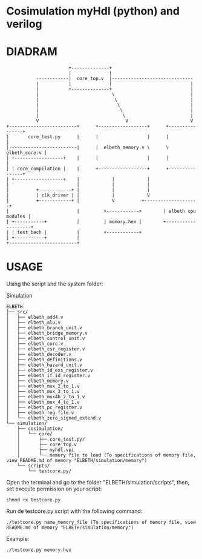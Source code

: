 # Cosimulation myHdl (python) and verilog

DIADRAM
=======


                           +--------------+ 
                           |              |
               ------------|  core_top.v  |------------------------------
               |           |              |                             |
               |           +--------------+                             |
               |                           \                            |
               |                            \                           |
               |                             \                          |
               |                              \                         |
               |                               \                        |
               V                                V                       V
    +-------------------------+      +------------------+      +----------------+
    |       core_test.py      |      |                  |      |                |
    |-------------------------|      |  elbeth_memory.v \      \  elbeth_core.v |
    | +------------------+    |      |                  |      |                |
    | | core_compilation |    |      +------------------+      +----------------+
    | +------------------+    |		       |			|
    |                         |		       |			|
    |          +------------+ |		       |			|
    |          | clk_driver | |		       |			V
    |          +------------+ |		       V	      +--------------------+	
    |                         |         +------------+	      | elbeth cpu modules |
    | +-----------+           |         | memory.hex |        +--------------------+
    | | test_bech |           |         +------------+
    | +-----------+           |
    +-------------------------+


USAGE
======

Using the script and the system folder:

Simulation
```
ELBETH
├── src/
│   ├── elbeth_add4.v
│   ├── elbeth_alu.v
│   ├── elbeth_branch_unit.v
│   ├── elbeth_bridge_memory.v
│   ├── elbeth_control_unit.v
│   ├── elbeth_core.v
│   ├── elbeth_csr_register.v
│   ├── elbeth_decoder.v
│   ├── elbeth_definitions.v
│   ├── elbeth_hazard_unit.v
│   ├── elbeth_id_exs_register.v
│   ├── elbeth_if_id_register.v
│   ├── elbeth_memory.v
│   ├── elbeth_mux_2_to_1.v
│   ├── elbeth_mux_3_to_1.v
│   ├── elbeth_mux4b_2_to_1.v
│   ├── elbeth_mux_4_to_1.v
│   ├── elbeth_pc_register.v
│   ├── elbeth_reg_file.v
│   └── elbeth_zero_signed_extend.v
└── simulation/
    ├── cosimulation/
    │	└── core/
    │	    ├── core_test.py/
    │	    ├── core_top.v
    │	    ├── myhdl.vpi
    │	    └── memory file to load (To specifications of memory file, view README.md of memory "ELBETH/simulation/memory")
    └── scripts/
    	└── testcore.py/
```

Open the terminal and go to the folder "ELBETH/simulation/scripts", then,
set execute permission on your script:

    chmod +x testcore.py
     
Run de testcore.py script with the following command:

    ./testcore.py name_memory_file (To specifications of memory file, view README.md of memory "ELBETH/simulation/memory")

Example:
    
    ./testcore.py memory.hex


